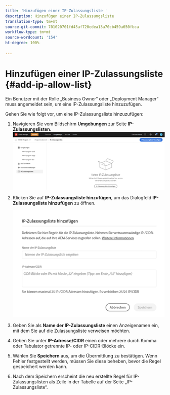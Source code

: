 ```yaml
---
title: 'Hinzufügen einer IP-Zulassungsliste '
description: Hinzufügen einer IP-Zulassungsliste
translation-type: tm+mt
source-git-commit: 701020701fd45af720edea13a70cb459a650fbca
workflow-type: tm+mt
source-wordcount: '154'
ht-degree: 100%

---
```



# Hinzufügen einer IP-Zulassungsliste {#add-ip-allow-list}

Ein Benutzer mit der Rolle „Business Owner“ oder „Deployment Manager“ muss angemeldet sein, um eine IP-Zulassungsliste hinzuzufügen.

Gehen Sie wie folgt vor, um eine IP-Zulassungsliste hinzuzufügen:

1. Navigieren Sie vom Bildschirm **Umgebungen** zur Seite **IP-Zulassungslisten**.
   ![](/help/implementing/cloud-manager/assets/ip-allow-list/ip-allow-list-create.png)

1. Klicken Sie auf **IP-Zulassungsliste hinzufügen**, um das Dialogfeld **IP-Zulassungsliste hinzufügen** zu öffnen.

   ![](/help/implementing/cloud-manager/assets/ip-allow-list/ip-allow-list-create02.png)

1. Geben Sie als **Name der IP-Zulassungsliste** einen Anzeigenamen ein, mit dem Sie auf die Zulassungsliste verweisen möchten.

1. Geben Sie unter **IP-Adresse/CIDR** einen oder mehrere durch Komma oder Tabulator getrennte IP- oder IP-CIDR-Blöcke ein.

1. Wählen Sie **Speichern** aus, um die Übermittlung zu bestätigen. Wenn Fehler festgestellt werden, müssen Sie diese beheben, bevor die Regel gespeichert werden kann.

1. Nach dem Speichern erscheint die neu erstellte Regel für IP-Zulassungslisten als Zeile in der Tabelle auf der Seite „IP-Zulassungsliste“.
